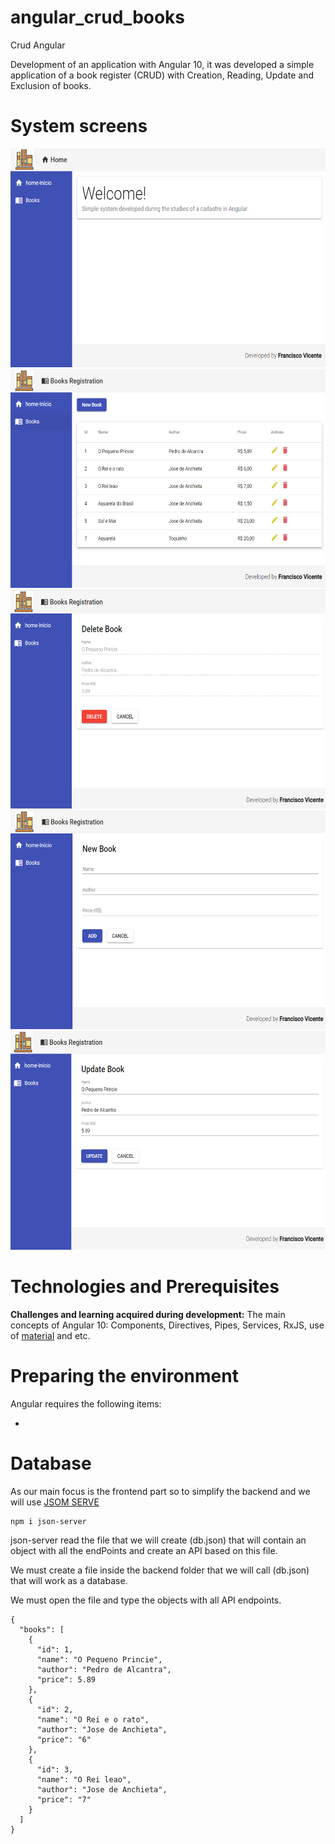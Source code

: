 # angular_crud_books
Crud Angular

Development of an application with Angular 10, it was developed a simple application of a book register (CRUD) with Creation, Reading, Update and Exclusion of books.

# System screens
<img src="https://github.com/fvneto/angular_crud_books/blob/master/home.PNG" width="650" height="350">
<img src="https://github.com/fvneto/angular_crud_books/blob/master/books.PNG" width="650" height="350">
<img src="https://github.com/fvneto/angular_crud_books/blob/master/delete.PNG" width="650" height="350">
<img src="https://github.com/fvneto/angular_crud_books/blob/master/newbooks.PNG" width="650" height="350">
<img src="https://github.com/fvneto/angular_crud_books/blob/master/update.PNG" width="650" height="350">

# Technologies and Prerequisites</b>

<b>Challenges and learning acquired during development:</b>
The main concepts of Angular 10: Components, Directives, Pipes, Services, RxJS, use of [material](https://material.angular.io/) and etc.

# Preparing the environment
  Angular requires the following items:
  
* 

# Database
As our main focus is the frontend part so to simplify the backend and we will use [JSOM SERVE](https://github.com/typicode/json-server)

```
npm i json-server
```
json-server read the file that we will create (db.json) that will contain an object with all the endPoints and create an API based on this file.

We must create a file inside the backend folder that we will call (db.json) that will work as a database.

We must open the file and type the objects with all API endpoints.


```
{
  "books": [
    {
      "id": 1,
      "name": "O Pequeno Princie",
      "author": "Pedro de Alcantra",
      "price": 5.89
    },
    {
      "id": 2,
      "name": "O Rei e o rato",
      "author": "Jose de Anchieta",
      "price": "6"
    },
    {
      "id": 3,
      "name": "O Rei leao",
      "author": "Jose de Anchieta",
      "price": "7"
    }
  ]
}
```
